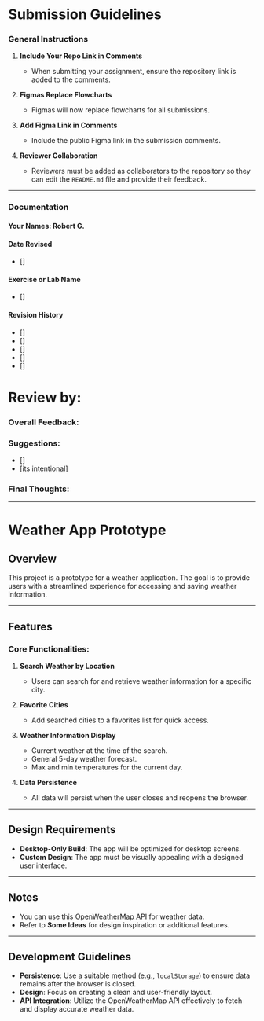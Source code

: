 # Submission Guidelines  

### General Instructions  
1. **Include Your Repo Link in Comments**  
   - When submitting your assignment, ensure the repository link is added to the comments.  

2. **Figmas Replace Flowcharts**  
   - Figmas will now replace flowcharts for all submissions.  

3. **Add Figma Link in Comments**  
   - Include the public Figma link in the submission comments.  

4. **Reviewer Collaboration**  
   - Reviewers must be added as collaborators to the repository so they can edit the `README.md` file and provide their feedback.  

---

### Documentation  

#### Your Names:  Robert G.

#### Date Revised  
- []  

#### Exercise or Lab Name  
- []  

#### Revision History  
- [] 
- [] 
- [] 
- [] 
- [] 

# Review by:

### Overall Feedback:


### Suggestions:
- []
- [its intentional]

### Final Thoughts:


---

# Weather App Prototype

## Overview
This project is a prototype for a weather application. The goal is to provide users with a streamlined experience for accessing and saving weather information.

---

## Features
### Core Functionalities:
1. **Search Weather by Location**  
   - Users can search for and retrieve weather information for a specific city.

2. **Favorite Cities**  
   - Add searched cities to a favorites list for quick access.

3. **Weather Information Display**  
   - Current weather at the time of the search.
   - General 5-day weather forecast.
   - Max and min temperatures for the current day.

4. **Data Persistence**  
   - All data will persist when the user closes and reopens the browser.

---

## Design Requirements
- **Desktop-Only Build**: The app will be optimized for desktop screens.
- **Custom Design**: The app must be visually appealing with a designed user interface.

---

## Notes
- You can use this [OpenWeatherMap API](https://openweathermap.org/) for weather data.
- Refer to **Some Ideas** for design inspiration or additional features.

---

## Development Guidelines
- **Persistence**: Use a suitable method (e.g., `localStorage`) to ensure data remains after the browser is closed.
- **Design**: Focus on creating a clean and user-friendly layout.
- **API Integration**: Utilize the OpenWeatherMap API effectively to fetch and display accurate weather data.
